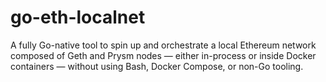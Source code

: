 # go-eth-localnet
A fully Go-native tool to spin up and orchestrate a local Ethereum network composed of Geth and Prysm nodes — either in-process or inside Docker containers — without using Bash, Docker Compose, or non-Go tooling.
